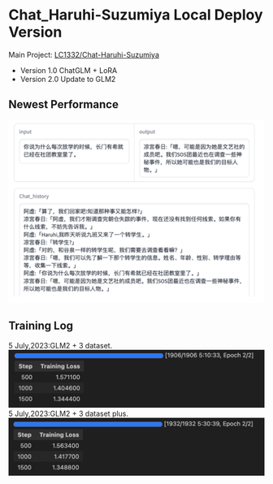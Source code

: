 # Chat_Haruhi-Suzumiya Local Deploy Version
Main Project:  <a href="https://github.com/LC1332/Chat-Haruhi-Suzumiya">LC1332/Chat-Haruhi-Suzumiya</a>  
- Version 1.0 ChatGLM + LoRA
- Version 2.0 Update to GLM2
## Newest Performance
<img src='./Logs/Screenshot 2023-07-05 at 09.34.53.png'></img>
## Training Log
5 July,2023:GLM2 + 3 dataset.  
<img src='./Logs/Screenshot 2023-07-05 at 10.48.18.png'></img>
5 July,2023:GLM2 + 3 dataset plus.  
<img src='./Logs/Screenshot 2023-07-05 at 19.12.36.png'></img>
